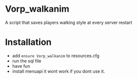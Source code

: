 # Vorp_walkanim
 
 A script that saves players walking style at every server restart

# Installation

- add `ensure Vorp_walkanim` to resources.cfg
- run the sql file
- have fun
- install menuapi it wont work if you dont use it.





